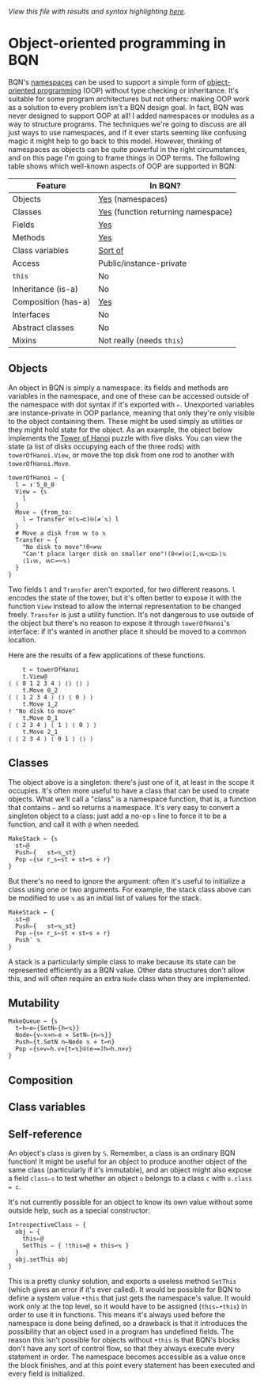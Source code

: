 *View this file with results and syntax highlighting [here](https://mlochbaum.github.io/BQN/doc/oop.html).*

# Object-oriented programming in BQN

BQN's [namespaces](namespace.md) can be used to support a simple form of [object-oriented programming](https://en.wikipedia.org/wiki/Object-oriented_programming) (OOP) without type checking or inheritance. It's suitable for some program architectures but not others: making OOP work as a solution to every problem isn't a BQN design goal. In fact, BQN was never designed to support OOP at all! I added namespaces or modules as a way to structure programs. The techniques we're going to discuss are all just ways to use namespaces, and if it ever starts seeming like confusing magic it might help to go back to this model. However, thinking of namespaces as objects can be quite powerful in the right circumstances, and on this page I'm going to frame things in OOP terms. The following table shows which well-known aspects of OOP are supported in BQN:

Feature             | In BQN?
--------------------|--------
Objects             | [Yes](#objects) (namespaces)
Classes             | [Yes](#classes) (function returning namespace)
Fields              | [Yes](#objects)
Methods             | [Yes](#objects)
Class variables     | [Sort of](#class-variables)
Access              | Public/instance-private
`this`              | No
Inheritance (is-a)  | No
Composition (has-a) | [Yes](#composition)
Interfaces          | No
Abstract classes    | No
Mixins              | Not really (needs `this`)

## Objects

An object in BQN is simply a namespace: its fields and methods are variables in the namespace, and one of these can be accessed outside of the namespace with dot syntax if it's exported with `⇐`. Unexported variables are instance-private in OOP parlance, meaning that only they're only visible to the object containing them. These might be used simply as utilities or they might hold state for the object. As an example, the object below implements the [Tower of Hanoi](https://en.wikipedia.org/wiki/Tower_of_Hanoi) puzzle with five disks. You can view the state (a list of disks occupying each of the three rods) with `towerOfHanoi.View`, or move the top disk from one rod to another with `towerOfHanoi.Move`.

    towerOfHanoi ← {
      l ← ↕¨5‿0‿0
      View ⇐ {𝕤
        l
      }
      Move ⇐ {from‿to:
        l ↩ Transfer´⌾(𝕩⊸⊏)⍟(≠´𝕩) l
      }
      # Move a disk from 𝕨 to 𝕩
      Transfer ← {
        "No disk to move"!0<≠𝕨
        "Can't place larger disk on smaller one"!(0<≠)◶⟨1,𝕨<○⊑⊢⟩𝕩
        ⟨1↓𝕨, 𝕨⊏⊸∾𝕩⟩
      }
    }

Two fields `l` and `Transfer` aren't exported, for two different reasons. `l` encodes the state of the tower, but it's often better to expose it with the function `View` instead to allow the internal representation to be changed freely. `Transfer` is just a utility function. It's not dangerous to use outside of the object but there's no reason to expose it through `towerOfHanoi`'s interface: if it's wanted in another place it should be moved to a common location.

Here are the results of a few applications of these functions.

        t ← towerOfHanoi
        t.View@
    ⟨ ⟨ 0 1 2 3 4 ⟩ ⟨⟩ ⟨⟩ ⟩
        t.Move 0‿2
    ⟨ ⟨ 1 2 3 4 ⟩ ⟨⟩ ⟨ 0 ⟩ ⟩
        t.Move 1‿2
    ! "No disk to move"
        t.Move 0‿1
    ⟨ ⟨ 2 3 4 ⟩ ⟨ 1 ⟩ ⟨ 0 ⟩ ⟩
        t.Move 2‿1
    ⟨ ⟨ 2 3 4 ⟩ ⟨ 0 1 ⟩ ⟨⟩ ⟩

## Classes

The object above is a singleton: there's just one of it, at least in the scope it occupies. It's often more useful to have a class that can be used to create objects. What we'll call a "class" is a namespace function, that is, a function that contains `⇐` and so returns a namespace. It's very easy to convert a singleton object to a class: just add a no-op `𝕤` line to force it to be a function, and call it with `@` when needed.

    MakeStack ← {𝕤
      st←@
      Push⇐{   st↩𝕩‿st}
      Pop ⇐{𝕤⋄ r‿s←st ⋄ st↩s ⋄ r}
    }

But there's no need to ignore the argument: often it's useful to initialize a class using one or two arguments. For example, the stack class above can be modified to use `𝕩` as an initial list of values for the stack.

    MakeStack ← {
      st←@
      Push⇐{   st↩𝕩‿st}
      Pop ⇐{𝕤⋄ r‿s←st ⋄ st↩s ⋄ r}
      Push¨ 𝕩
    }

A stack is a particularly simple class to make because its state can be represented efficiently as a BQN value. Other data structures don't allow this, and will often require an extra `Node` class when they are implemented.

## Mutability

    MakeQueue ← {𝕤
      t←h←e←{SetN⇐{h↩𝕩}}
      Node←{v⇐𝕩⋄n⇐e ⋄ SetN⇐{n↩𝕩}}
      Push⇐{t.SetN n←Node 𝕩 ⋄ t↩n}
      Pop ⇐{𝕤⋄v←h.v⋄{t↩𝕩}⍟(e⊸=)h↩h.n⋄v}
    }

## Composition

## Class variables

## Self-reference

An object's class is given by `𝕊`. Remember, a class is an ordinary BQN function! It might be useful for an object to produce another object of the same class (particularly if it's immutable), and an object might also expose a field `class⇐𝕤` to test whether an object `o` belongs to a class `c` with `o.class = c`.

It's not currently possible for an object to know its own value without some outside help, such as a special constructor:

    IntrospectiveClass ← {
      obj ← {
        this⇐@
        SetThis ⇐ { !this=@ ⋄ this↩𝕩 }
      }
      obj.setThis obj
    }

This is a pretty clunky solution, and exports a useless method `SetThis` (which gives an error if it's ever called). It would be possible for BQN to define a system value `•this` that just gets the namespace's value. It would work only at the top level, so it would have to be assigned (`this←•this`) in order to use it in functions. This means it's always used before the namespace is done being defined, so a drawback is that it introduces the possibility that an object used in a program has undefined fields. The reason this isn't possible for objects without `•this` is that BQN's blocks don't have any sort of control flow, so that they always execute every statement in order. The namespace becomes accessible as a value once the block finishes, and at this point every statement has been executed and every field is initialized.
